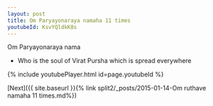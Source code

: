 ```yaml
---
layout: post
title: Om Paryayonaraya namaha 11 times
youtubeId: KsvYQldkK8s
---
```

 
 
Om Paryayonaraya nama 
 
 -  Who is the soul of Virat Pursha which is spread everywhere 
 
  
 
  
 
 
 
 
 
 


{% include youtubePlayer.html id=page.youtubeId %}
 
[Next]({{ site.baseurl }}{% link  split2/_posts/2015-01-14-Om ruthave namaha 11 times.md%})
 
